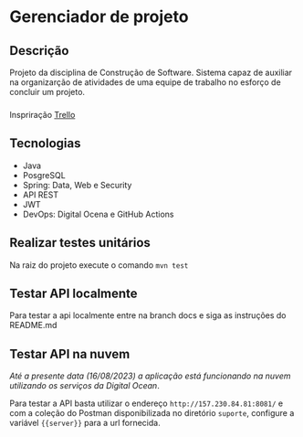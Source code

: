 # Gerenciador de projeto
## Descrição
Projeto da disciplina de Construção de Software.
Sistema capaz de auxiliar na organizarção de atividades de uma equipe de trabalho no esforço de concluir um projeto.
###
Inspriração [Trello](trello.com)

## Tecnologias
- Java
- PosgreSQL
- Spring: Data, Web e Security
- API REST
- JWT
- DevOps: Digital Ocena e GitHub Actions

## Realizar testes unitários
 Na raiz do projeto execute o comando `mvn test`

## Testar API localmente
Para testar a api localmente entre na branch docs e siga as instruções do README.md

## Testar API na nuvem
*Até a presente data (16/08/2023) a aplicação está funcionando na nuvem utilizando os serviços da Digital Ocean*.

Para testar a API basta utilizar o endereço `http://157.230.84.81:8081/` e com a coleção do Postman disponibilizada no diretório `suporte`, configure a variável `{{server}}` para a url fornecida.
